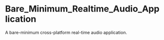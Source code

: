 # Bare_Minimum_Realtime_Audio_Application
A bare-minimum cross-platform real-time audio application.
